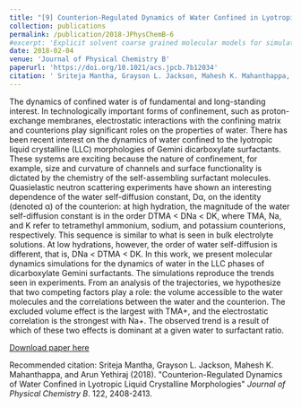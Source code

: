 ```yaml
---
title: "[9] Counterion-Regulated Dynamics of Water Confined in Lyotropic Liquid Crystalline Morphologies"
collection: publications
permalink: /publication/2018-JPhysChemB-6
#excerpt: 'Explicit solvent coarse grained molecular models for simulations of #polyelectrolyte solutions '
date: 2018-02-04
venue: 'Journal of Physical Chemistry B'
paperurl: 'https://doi.org/10.1021/acs.jpcb.7b12034'
citation: ' Sriteja Mantha, Grayson L. Jackson, Mahesh K. Mahanthappa, and Arun Yethiraj (2018). &quot; Counterion-Regulated Dynamics of Water Confined in Lyotropic Liquid Crystalline Morphologies .&quot; <i>Journal of Physical Chemistry B </i>. 122, 2408-2413.'
---
```

The dynamics of confined water is of fundamental and long-standing interest. In technologically important forms of confinement, such as proton-exchange membranes, electrostatic interactions with the confining matrix and counterions play significant roles on the properties of water. There has been recent interest on the dynamics of water confined to the lyotropic liquid crystalline (LLC) morphologies of Gemini dicarboxylate surfactants. These systems are exciting because the nature of confinement, for example, size and curvature of channels and surface functionality is dictated by the chemistry of the self-assembling surfactant molecules. Quasielastic neutron scattering experiments have shown an interesting dependence of the water self-diffusion constant, Dα, on the identity (denoted α) of the counterion: at high hydration, the magnitude of the water self-diffusion constant is in the order DTMA < DNa < DK, where TMA, Na, and K refer to tetramethyl ammonium, sodium, and potassium counterions, respectively. This sequence is similar to what is seen in bulk electrolyte solutions. At low hydrations, however, the order of water self-diffusion is different, that is, DNa < DTMA < DK. In this work, we present molecular dynamics simulations for the dynamics of water in the LLC phases of dicarboxylate Gemini surfactants. The simulations reproduce the trends seen in experiments. From an analysis of the trajectories, we hypothesize that two competing factors play a role: the volume accessible to the water molecules and the correlations between the water and the counterion. The excluded volume effect is the largest with TMA+, and the electrostatic correlation is the strongest with Na+. The observed trend is a result of which of these two effects is dominant at a given water to surfactant ratio.

[Download paper here](http://sritejamantha.github.io/files/paper6JPCB2018.pdf)

Recommended citation: Sriteja Mantha, Grayson L. Jackson, Mahesh K. Mahanthappa, and Arun Yethiraj (2018). "Counterion-Regulated Dynamics of Water Confined in Lyotropic Liquid Crystalline Morphologies" <i>Journal of Physical Chemistry B</i>. 122, 2408-2413.